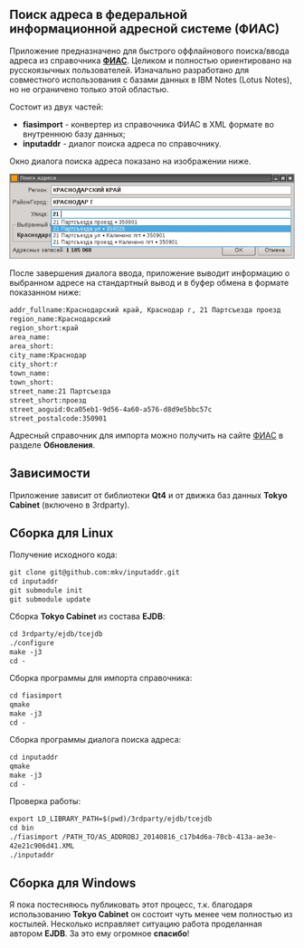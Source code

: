 ## Поиск адреса в федеральной информационной адресной системе (ФИАС)

Приложение предназначено для быстрого оффлайнового поиска/ввода адреса из справочника **[ФИАС](http://fias.nalog.ru)**.
Целиком и полностью ориентировано на русскоязычных пользователей. Изначально разработано для
совместного использования с базами данных в IBM Notes (Lotus Notes), но не ограничено только этой областью.

Состоит из двух частей:

* **fiasimport** - конвертер из справочника ФИАС в XML формате во внутреннюю базу данных;
* **inputaddr** - диалог поиска адреса по справочнику.

Окно диалога поиска адреса показано на изображении ниже.

![Диалог поиска адреса](doc/inputcomplition.png)

После завершения диалога ввода, приложение выводит информацию о выбранном адресе на стандартный вывод
 и в буфер обмена в формате показанном ниже:


```
addr_fullname:Краснодарский край, Краснодар г, 21 Партсъезда проезд
region_name:Краснодарский
region_short:край
area_name:
area_short:
city_name:Краснодар
city_short:г
town_name:
town_short:
street_name:21 Партсъезда
street_short:проезд
street_aoguid:0ca05eb1-9d56-4a60-a576-d8d9e5bbc57c
street_postalcode:350901
```

Адресный справочник для импорта можно получить на сайте [ФИАС](http://fias.nalog.ru) в разделе **Обновления**.

## Зависимости

Приложение зависит от библиотеки **Qt4** и от движка баз данных **Tokyo Cabinet** (включено в 3rdparty).

## Сборка для Linux

Получение исходного кода:

    git clone git@github.com:mkv/inputaddr.git
    cd inputaddr
    git submodule init
    git submodule update

Сборка **Tokyo Cabinet** из состава **EJDB**:

    cd 3rdparty/ejdb/tcejdb
    ./configure
    make -j3
    cd -

Сборка программы для импорта справочника:

    cd fiasimport
    qmake
    make -j3
    cd -

Сборка программы диалога поиска адреса:

    cd inputaddr
    qmake
    make -j3
    cd -

Проверка работы:

    export LD_LIBRARY_PATH=$(pwd)/3rdparty/ejdb/tcejdb
    cd bin
    ./fiasimport /PATH_TO/AS_ADDROBJ_20140816_c17b4d6a-70cb-413a-ae3e-42e21c906d41.XML
    ./inputaddr

## Сборка для Windows

Я пока постесняюсь публиковать этот процесс,
т.к. благодаря использованию **Tokyo Cabinet** он состоит чуть менее чем полностью из костылей.
Несколько исправляет ситуацию работа проделанная автором **EJDB**. За это ему огромное **спасибо**!
